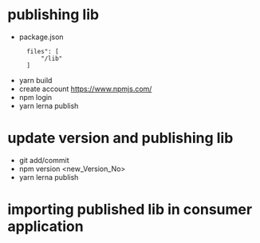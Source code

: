 # publishing lib

- package.json
  ```
    files": [
        "/lib"
    ]
  ```
- yarn build
- create account https://www.npmjs.com/
- npm login
- yarn lerna publish

# update version and publishing lib

- git add/commit
- npm version <new_Version_No>
- yarn lerna publish

# importing published lib in consumer application
